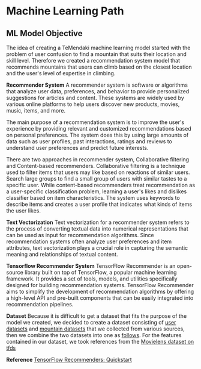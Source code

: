 ﻿# Machine Learning Path
## ML Model Objective
The idea of creating a TeMendaki machine learning model started with the problem of user confusion to find a mountain that suits their location and skill level. Therefore we created a recommendation system model that recommends mountains that users can climb based on the closest location and the user's level of expertise in climbing.

**Recommender System**
A recommender system is software or algorithms that analyze user data, preferences, and behavior to provide personalized suggestions for articles and content. These systems are widely used by various online platforms to help users discover new products, movies, music, items, and more.

The main purpose of a recommendation system is to improve the user's experience by providing relevant and customized recommendations based on personal preferences. The system does this by using large amounts of data such as user profiles, past interactions, ratings and reviews to understand user preferences and predict future interests. 

There are two approaches in recommender system, Collaborative filtering and Content-based recommenders. Collaborative filtering is a technique used to filter items that users may like based on reactions of similar users. Search large groups to find a small group of users with similar tastes to a specific user. While content-based recommenders treat recommendation as a user-specific classification problem, learning a user's likes and dislikes classifier based on item characteristics. The system uses keywords to describe items and creates a user profile that indicates what kinds of items the user likes. 

**Text Vectorization**
Text vectorization for a recommender system refers to the process of converting textual data into numerical representations that can be used as input for recommendation algorithms. Since recommendation systems often analyze user preferences and item attributes, text vectorization plays a crucial role in capturing the semantic meaning and relationships of textual content.

**Tensorflow Recommender System**
TensorFlow Recommender is an open-source library built on top of TensorFlow, a popular machine learning framework. It provides a set of tools, models, and utilities specifically designed for building recommendation systems. TensorFlow Recommender aims to simplify the development of recommendation algorithms by offering a high-level API and pre-built components that can be easily integrated into recommendation pipelines.

**Dataset**
Because it is difficult to get a dataset that fits the purpose of the model we created, we decided to create a dataset consisting of [user datasets](https://drive.google.com/file/d/1tBP4xRnYn8e2hxEVOAOeYtZUeMuh_-8t/view?usp=drive_link) and [mountain datasets](https://drive.google.com/file/d/1THCA3HO7L7i2UBMvHB0cdH4E3MdRBnWy/view?usp=drive_link) that we collected from various sources, then we combine the two datasets into one as [follows](https://drive.google.com/file/d/1WUbfBLTNOhBIyImh3-FFGRx-4Vd3kmNm/view?usp=drive_link). For the features contained in our dataset, we took references from the [Movielens dataset on tfds](https://www.tensorflow.org/datasets/catalog/movie_lens#movie_lens100k-ratings)

**Reference**
[TensorFlow Recommenders: Quickstart](https://www.tensorflow.org/recommenders/examples/quickstart)
